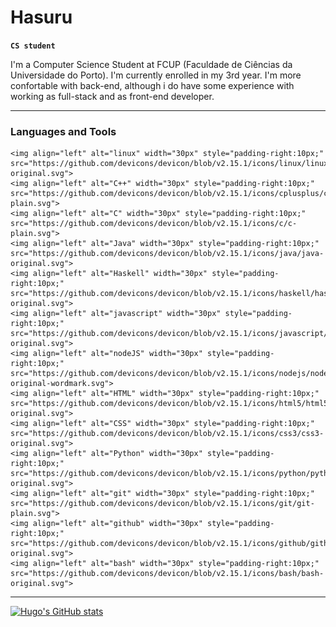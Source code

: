 # Hasuru

**`CS student`**

I'm a Computer Science Student at FCUP (Faculdade de Ciências da Universidade do Porto). I'm currently enrolled in my 3rd year. I'm more confortable with back-end, although i do have some experience with working as full-stack and as front-end developer.

---
### Languages and Tools
    <img align="left" alt="linux" width="30px" style="padding-right:10px;" src="https://github.com/devicons/devicon/blob/v2.15.1/icons/linux/linux-original.svg">
    <img align="left" alt="C++" width="30px" style="padding-right:10px;" src="https://github.com/devicons/devicon/blob/v2.15.1/icons/cplusplus/cplusplus-plain.svg">
    <img align="left" alt="C" width="30px" style="padding-right:10px;" src="https://github.com/devicons/devicon/blob/v2.15.1/icons/c/c-plain.svg">
    <img align="left" alt="Java" width="30px" style="padding-right:10px;" src="https://github.com/devicons/devicon/blob/v2.15.1/icons/java/java-original.svg">
    <img align="left" alt="Haskell" width="30px" style="padding-right:10px;" src="https://github.com/devicons/devicon/blob/v2.15.1/icons/haskell/haskell-original.svg">
    <img align="left" alt="javascript" width="30px" style="padding-right:10px;" src="https://github.com/devicons/devicon/blob/v2.15.1/icons/javascript/javascript-original.svg">
    <img align="left" alt="nodeJS" width="30px" style="padding-right:10px;" src="https://github.com/devicons/devicon/blob/v2.15.1/icons/nodejs/nodejs-original-wordmark.svg">
    <img align="left" alt="HTML" width="30px" style="padding-right:10px;" src="https://github.com/devicons/devicon/blob/v2.15.1/icons/html5/html5-original.svg">
    <img align="left" alt="CSS" width="30px" style="padding-right:10px;" src="https://github.com/devicons/devicon/blob/v2.15.1/icons/css3/css3-original.svg">
    <img align="left" alt="Python" width="30px" style="padding-right:10px;" src="https://github.com/devicons/devicon/blob/v2.15.1/icons/python/python-original.svg">
    <img align="left" alt="git" width="30px" style="padding-right:10px;" src="https://github.com/devicons/devicon/blob/v2.15.1/icons/git/git-plain.svg">
    <img align="left" alt="github" width="30px" style="padding-right:10px;" src="https://github.com/devicons/devicon/blob/v2.15.1/icons/github/github-original.svg">
    <img align="left" alt="bash" width="30px" style="padding-right:10px;" src="https://github.com/devicons/devicon/blob/v2.15.1/icons/bash/bash-original.svg">
---

   [![Hugo's GitHub stats](https://github-readme-stats.vercel.app/api?username=Hasuru&show_icons=true&theme=gruvbox)](https://github.com/anuraghazra/github-readme-stats)
